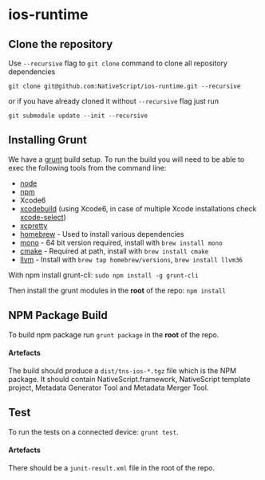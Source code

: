 # ios-runtime

## Clone the repository
Use `--recursive` flag to `git clone` command to clone all repository dependencies

```
git clone git@github.com:NativeScript/ios-runtime.git --recursive
```
or if you have already cloned it without `--recursive` flag just run

```
git submodule update --init --recursive
```

## Installing Grunt
We have a [grunt](http://gruntjs.com) build setup. To run the build you will need to be able to exec the following tools from the command line:
 - [node](http://nodejs.org)
 - [npm](http://npmjs.org)
 - Xcode6
 - [xcodebuild](https://developer.apple.com/library/mac/documentation/Darwin/Reference/ManPages/man1/xcodebuild.1.html) (using Xcode6, in case of multiple Xcode installations check [xcode-select](https://developer.apple.com/library/mac/documentation/Darwin/Reference/ManPages/man1/xcode-select.1.html))
 - [xcpretty](https://github.com/supermarin/xcpretty)
 - [homebrew](http://brew.sh/) - Used to install various dependencies
 - [mono](http://www.mono-project.com/) - 64 bit version required, install with `brew install mono`
 - [cmake](http://www.cmake.org/) - Required at path, install with `brew install cmake`
 - [llvm](http://llvm.org/) - Install with `brew tap homebrew/versions`, `brew install llvm36`

With npm install grunt-cli:
`sudo npm install -g grunt-cli`

Then install the grunt modules in the **root** of the repo:
`npm install`

## NPM Package Build
To build npm package run `grunt package` in the **root** of the repo.

#### Artefacts
The build should produce a `dist/tns-ios-*.tgz` file which is the NPM package. It should contain NativeScript.framework, NativeScript template project, Metadata Generator Tool and Metadata Merger Tool.

## Test
To run the tests on a connected device: `grunt test`.

#### Artefacts
There should be a `junit-result.xml` file in the root of the repo.
